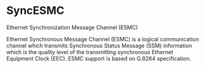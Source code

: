 # SyncESMC 

Ethernet Synchronization Message Channel (ESMC)

Ethernet Synchronous Message Channel (ESMC) is a logical communication channel which transmits Synchronous Status Message (SSM) information which is the quality level of the transmitting synchronous Ethernet Equipment Clock (EEC). ESMC support is based on G.8264 specification.
